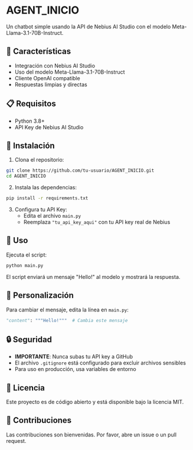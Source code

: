 # AGENT_INICIO

Un chatbot simple usando la API de Nebius AI Studio con el modelo Meta-Llama-3.1-70B-Instruct.

## 🚀 Características

- Integración con Nebius AI Studio
- Uso del modelo Meta-Llama-3.1-70B-Instruct
- Cliente OpenAI compatible
- Respuestas limpias y directas

## 📋 Requisitos

- Python 3.8+
- API Key de Nebius AI Studio

## 🔧 Instalación

1. Clona el repositorio:
```bash
git clone https://github.com/tu-usuario/AGENT_INICIO.git
cd AGENT_INICIO
```

2. Instala las dependencias:
```bash
pip install -r requirements.txt
```

3. Configura tu API Key:
   - Edita el archivo `main.py`
   - Reemplaza `"tu_api_key_aqui"` con tu API key real de Nebius

## 🎯 Uso

Ejecuta el script:
```bash
python main.py
```

El script enviará un mensaje "Hello!" al modelo y mostrará la respuesta.

## 📝 Personalización

Para cambiar el mensaje, edita la línea en `main.py`:
```python
"content": """Hello!"""  # Cambia este mensaje
```

## 🔒 Seguridad

- **IMPORTANTE**: Nunca subas tu API key a GitHub
- El archivo `.gitignore` está configurado para excluir archivos sensibles
- Para uso en producción, usa variables de entorno

## 📄 Licencia

Este proyecto es de código abierto y está disponible bajo la licencia MIT.

## 🤝 Contribuciones

Las contribuciones son bienvenidas. Por favor, abre un issue o un pull request. 